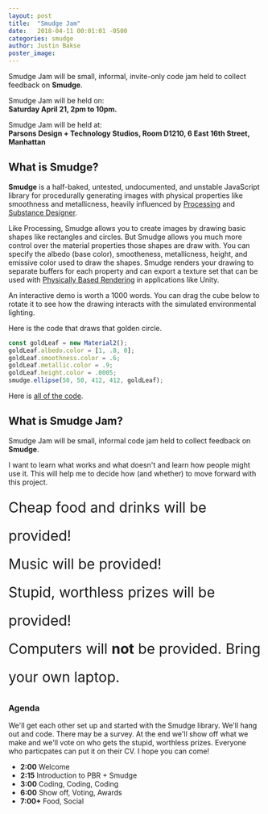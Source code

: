 ```yaml
---
layout: post
title:  "Smudge Jam"
date:   2018-04-11 00:01:01 -0500
categories: smudge
author: Justin Bakse
poster_image: 
---
```


Smudge Jam will be small, informal, invite-only code jam held to collect feedback on **Smudge**.

Smudge Jam will be held on:<br/>
**Saturday April 21, 2pm to 10pm.**

Smudge Jam will be held at:<br/>
**Parsons Design + Technology Studios, Room D1210, 6 East 16th Street, Manhattan**


## What is Smudge?

**Smudge** is a half-baked, untested, undocumented, and unstable JavaScript library for procedurally generating images with physical properties like smoothness and metallicness, heavily influenced by [Processing](https://processing.org/) and [Substance Designer](https://www.allegorithmic.com/products/substance-designer). 

Like Processing, Smudge allows you to create images by drawing basic shapes like rectangles and circles. But Smudge allows you much more control over the material properties those shapes are draw with. You can specify the albedo (base color), smootheness, metallicness, height, and emissive color used to draw the shapes. Smudge renders your drawing to separate buffers for each property and can export a texture set that can be used with [Physically Based Rendering](https://www.marmoset.co/posts/basic-theory-of-physically-based-rendering/) in applications like Unity.

An interactive demo is worth a 1000 words. You can drag the cube below to rotate it to see how the drawing interacts with the simulated environmental lighting.


<div id="sketch_jam" class="smudge-wrap"></div>
<script src="/smudge/media/jam/jam.js" data-ui-target="sketch_jam"></script>

Here is the code that draws that golden circle.

```javascript
const goldLeaf = new Material2();
goldLeaf.albedo.color = [1, .8, 0];
goldLeaf.smoothness.color = .6;
goldLeaf.metallic.color = .9;
goldLeaf.height.color = .0005;
smudge.ellipse(50, 50, 412, 412, goldLeaf);
```

Here is [all of the code](/smudge/media/brick/brick.js).



## What is Smudge Jam?

Smudge Jam will be small, informal code jam held to collect feedback on **Smudge**.

I want to learn what works and what doesn't and learn how people might use it. This will help me to decide how (and whether) to move forward with this project.

<span style="font-size: 2em; line-height: 2;">Cheap food and drinks will be provided!<br/>Music will be provided!<br/>Stupid, worthless prizes will be provided!<br/>Computers will **not** be provided. Bring your own laptop.</span>




### Agenda

We'll get each other set up and started with the Smudge library. We'll hang out and code. There may be a survey. At the end we'll show off what we make and we'll vote on who gets the stupid, worthless prizes. Everyone who particpates can put it on their CV. I hope you can come!

- **2:00** Welcome
- **2:15** Introduction to PBR + Smudge
- **3:00** Coding, Coding, Coding
- **6:00** Show off, Voting, Awards
- **7:00+** Food, Social
